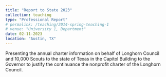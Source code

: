 ```yaml
---
title: "Report to State 2023"
collection: teaching
type: "Professional Report"
# permalink: /teaching/2014-spring-teaching-1
# venue: "University 1, Department"
date: 02-11-2023
location: "Austin, TX"
---
```


Presenting the annual charter information on behalf of Longhorn Council and 10,000 Scouts to the state of Texas in the Capitol Building to the Governor to justify the continuance the nonprofit charter of the Longhorn Council.